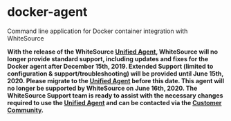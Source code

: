# docker-agent
Command line application for Docker container integration with WhiteSource

**With the release of the WhiteSource [Unified Agent](https://whitesource.atlassian.net/wiki/spaces/WD/pages/33718339/Unified+Agent), WhiteSource will no longer provide standard support, including updates and fixes for the Docker agent after December 15th, 2019. 
Extended Support (limited to configuration & support/troubleshooting) will be provided until June 15th, 2020. Please migrate to the [Unified Agent](https://whitesource.atlassian.net/wiki/spaces/WD/pages/33718339/Unified+Agent) before this date. This agent will no longer be supported by WhiteSource on June 16th, 2020.
The WhiteSource Support team is ready to assist with the necessary changes required to use the [Unified Agent](https://whitesource.atlassian.net/wiki/spaces/WD/pages/33718339/Unified+Agent) and can be contacted via the [Customer Community](https://support.whitesourcesoftware.com).**
